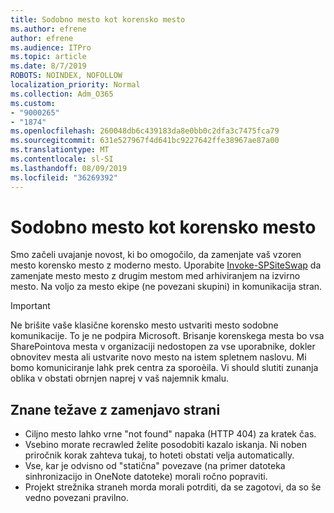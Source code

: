 ```yaml
---
title: Sodobno mesto kot korensko mesto
ms.author: efrene
author: efrene
ms.audience: ITPro
ms.topic: article
ms.date: 8/7/2019
ROBOTS: NOINDEX, NOFOLLOW
localization_priority: Normal
ms.collection: Adm_O365
ms.custom:
- "9000265"
- "1874"
ms.openlocfilehash: 260048db6c439183da8e0bb0c2dfa3c7475fca79
ms.sourcegitcommit: 631e527967f4d641bc9227642ffe38967ae87a00
ms.translationtype: MT
ms.contentlocale: sl-SI
ms.lasthandoff: 08/09/2019
ms.locfileid: "36269392"
---
```

# <a name="modern-site-as-root-site"></a>Sodobno mesto kot korensko mesto

Smo začeli uvajanje novost, ki bo omogočilo, da zamenjate vaš vzoren mesto korensko mesto z moderno mesto. Uporabite [Invoke-SPSiteSwap](https://docs.microsoft.com/powershell/module/sharepoint-online/invoke-spositeswap?view=sharepoint-ps) da zamenjate mesto mesto z drugim mestom med arhiviranjem na izvirno mesto. Na voljo za mesto ekipe (ne povezani skupini) in komunikacija stran. 

>[!Important]
> Ne brišite vaše klasične korensko mesto ustvariti mesto sodobne komunikacije. To je ne podpira Microsoft. Brisanje korenskega mesta bo vsa SharePointova mesta v organizaciji nedostopen za vse uporabnike, dokler obnovitev mesta ali ustvarite novo mesto na istem spletnem naslovu. Mi bomo komuniciranje lahk prek centra za sporoèila. Vi should slutiti zunanja oblika v obstati obrnjen naprej v vaš najemnik kmalu.

## <a name="known-issues-with-swapping-sites"></a>Znane težave z zamenjavo strani
- Ciljno mesto lahko vrne "not found" napaka (HTTP 404) za kratek čas.
- Vsebino morate recrawled želite posodobiti kazalo iskanja. Ni noben priročnik korak zahteva tukaj, to hoteti obstati velja automatically.
- Vse, kar je odvisno od "statična" povezave (na primer datoteka sinhronizacijo in OneNote datoteke) morali ročno popraviti.
- Projekt strežnika straneh morda morali potrditi, da se zagotovi, da so še vedno povezani pravilno. 
